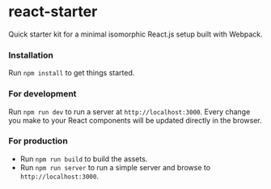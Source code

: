 # react-starter
Quick starter kit for a minimal isomorphic React.js setup built with Webpack.

### Installation
Run `npm install` to get things started.

### For development
Run `npm run dev` to run a server at `http://localhost:3000`. 
Every change you make to your React components will be updated directly in the browser.

### For production
* Run `npm run build` to build the assets.
* Run `npm run server` to run a simple server and browse to `http://localhost:3000`.
